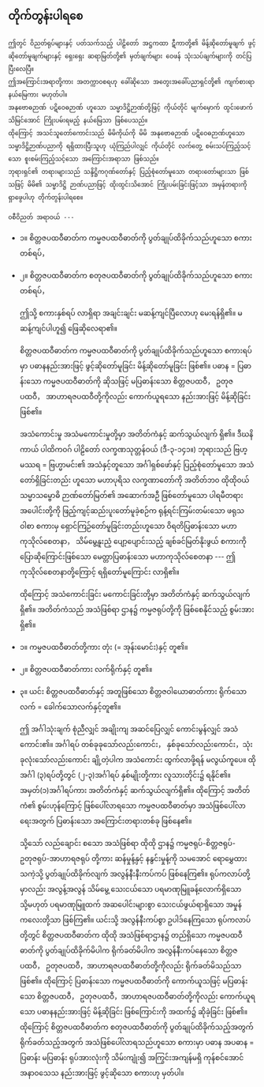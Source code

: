 ## တိုက်တွန်းပါရစေ

    ဤတွင် ဝိညတ်ရုပ်များနှင့် ပတ်သက်သည့် ပါဠိတော် အဋ္ဌကထာ ဋီကာတို့၏ မိန့်ဆိုတော်မူချက် ဖွင့်ဆိုတော်မူချက်များနှင့် ရှေးရှေး ဆရာမြတ်တို့၏ မှတ်ချက်များ ဝေဖန် သုံးသပ်ချက်များကို တင်ပြ ပြီးလေပြီ။ 
    ဤအကြောင်းအရာတို့ကား အတက္ကာ၀စရဟု ခေါ်ဆိုသော အတွေးအခေါ်ပညာရှင်တို့၏ ကျက်စားရာ နယ်မြေကား မဟုတ်ပါ။ 
    အနုဗောဓဉာဏ် ပဋိဝေဓဉာဏ် ဟူသော သမ္မာဒိဋ္ဌိဉာဏ်တို့ဖြင့် ကိုယ်တိုင် မျက်မှောက် ထွင်းဖောက် သိမြင်အောင် ကြိုးပမ်းရမည့် နယ်မြေသာ ဖြစ်ပေသည်။ 
    ထိုကြောင့် အသင်သူတော်ကောင်းသည် မိမိကိုယ်ကို မိမိ အနုဗောဓဉာဏ် ပဋိဝေဓဉာဏ်ဟူသော သမ္မာဒိဋ္ဌိဉာဏ်ပညာကို ရရှိထားပြီးသူဟု ယုံကြည်ပါလျှင် ကိုယ်တိုင် လက်တွေ့ စမ်းသပ်ကြည့်သင့်သော စူးစမ်းကြည့်သင့်သော အကြောင်းအရာသာ ဖြစ်သည်။ 
    ဘုရားရှင်၏ တရားများသည် သန္ဒိဋ္ဌိကဂုဏ်တော်နှင့် ပြည့်စုံတော်မူသော တရားတော်များသာ ဖြစ်သဖြင့် မိမိ၏ သမ္မာဒိဋ္ဌိ ဉာဏ်ပညာဖြင့် ထိုးထွင်းသိအောင် ကြိုးပမ်းခြင်းဖြင့်သာ အမှန်တရားကို ရှာဖွေပါဟု တိုက်တွန်းပါရစေ။

    ၀စီဝိညတ် အရာဝယ် ---

- ၁။ စိတ္တဇပထဝီဓာတ်က ကမ္မဇပထဝီဓာတ်ကို ပွတ်ချုပ်ထိခိုက်သည်ဟူသော စကားတစ်ရပ်，
- ၂။ စိတ္တဇပထဝီဓာတ်က စတုဇပထဝီဓာတ်ကို ပွတ်ချုပ်ထိခိုက်သည်ဟူသော စကားတစ်ရပ်，

    ဤသို့ စကားနှစ်ရပ် လာရှိရာ အချင်းချင်း မဆန့်ကျင်ပြီလောဟု မေးရန်ရှိ၏။ 
    မဆန့်ကျင်ပါဟူ၍ ဖြေဆိုလေရာ၏။

    စိတ္တဇပထဝီဓာတ်က ကမ္မဇပထဝီဓာတ်ကို ပွတ်ချုပ်ထိခိုက်သည်ဟူသော စကားရပ်မှာ ပဓာနနည်းအားဖြင့် ဖွင့်ဆိုတော်မူခြင်း မိန့်ဆိုတော်မူခြင်း ဖြစ်၏။ 
    ပဓာန = ပြဓာန်းသော ကမ္မဇပထဝီဓာတ်ကို ဆိုသဖြင့် မပြဓာန်းသော စိတ္တဇပထဝီ， ဥတုဇပထဝီ， အာဟာရဇပထဝီတို့ကိုလည်း ကောက်ယူရသော နည်းအားဖြင့် မိန့်ဆိုခြင်း ဖြစ်၏။

    အသံကောင်းမှု အသံမကောင်းမှုတို့မှာ အတိတ်ကံနှင့် ဆက်သွယ်လျက် ရှိ၏။ 
    ဒီဃနိကာယ် ပါထိကဝဂ် ပါဠိတော် လက္ခဏသုတ္တန်ဝယ် (ဒီ-၃-၁၄၁။) ဘုရားသည် ဗြဟ္မဿရ = ဗြဟ္မာမင်း၏ အသံနှင့်တူသော အင်္ဂါရှစ်ဖော်နှင့် ပြည့်စုံတော်မူသော အသံတော်ရှိခြင်းတည်း ဟူသော မဟာပုရိသ လက္ခဏာတော်ကို အတိတ်ဘ၀ ထိုထိုဝယ် သမ္မာသမ္ဗောဓိ ဉာဏ်တော်မြတ်၏ အဆောက်အဦ ဖြစ်တော်မူသော ပါရမီတရားအပေါင်းတို့ကို ဖြည့်ကျင့်ဆည်းပူးတော်မူခဲ့စဉ်က ရုန့်ရင်းကြမ်းတမ်းသော ဖရုသဝါစာ စကားမှ ရှောင်ကြဉ်တော်မူခြင်းတည်းဟူသော ဝိရတိပြဓာန်းသော မဟာကုသိုလ်စေတနာ， သိမ်မွေ့နူးညံ့ ပျော့ပျောင်းသည့် ချစ်ခင်မြတ်နိုးဖွယ် စကားကို ပြောဆိုကြောင်းဖြစ်သော မေတ္တာပြဓာန်းသော မဟာကုသိုလ်စေတနာ --- ဤ ကုသိုလ်စေတနာတို့ကြောင့် ရရှိတော်မူကြောင်း လာရှိ၏။

    ထိုကြောင့် အသံကောင်းခြင်း မကောင်းခြင်းတို့မှာ အတိတ်ကံနှင့် ဆက်သွယ်လျက် ရှိ၏။ 
    အတိတ်ကံသည် အသံဖြစ်ရာ ဌာန၌ ကမ္မဇရုပ်တို့ကို ဖြစ်စေနိုင်သည့် စွမ်းအားရှိ၏။

- ၁။ ကမ္မဇပထဝီဓာတ်တို့ကား တုံး (= အုန်းမောင်း)နှင့် တူ၏။
- ၂။ စိတ္တဇပထဝီဓာတ်ကား လက်ရိုက်နှင့် တူ၏။
- ၃။ ယင်း စိတ္တဇပထဝီဓာတ်နှင့် အတူဖြစ်သော စိတ္တဇဝါယောဓာတ်ကား ရိုက်သောလက် = ခေါက်သောလက်နှင့်တူ၏။

    ဤ အင်္ဂါသုံးချက် စုံညီလျှင် အချိုးကျ အဆင်ပြေလျှင် ကောင်းမွန်လျှင် အသံကောင်း၏။ 
    အင်္ဂါရပ် တစ်ခုခုသော်လည်းကောင်း， နှစ်ခုသော်လည်းကောင်း，သုံးခုလုံးသော်လည်းကောင်း ချို့တဲ့ပါက အသံကောင်း ထွက်လာဖို့ရန် မလွယ်ကူပေ။ 
    ထိုအင်္ဂါ (၃)ရပ်တို့တွင် (၂-၃)အင်္ဂါရပ် နှစ်မျိုးတို့ကား လူသားတိုင်း၌ ရနိုင်၏။ 
    အမှတ်(၁)အင်္ဂါရပ်ကား အတိတ်ကံနှင့် ဆက်သွယ်လျက်ရှိ၏။ 
    ထိုကြောင့် အတိတ်ကံ၏ စွမ်းဟုန်ကြောင့် ဖြစ်ပေါ်လာရသော ကမ္မဇပထဝီဓာတ်မှာ အသံဖြစ်ပေါ်လာရေးအတွက် ပြဓာန်းသော အကြောင်းတရားတစ်ခု ဖြစ်နေ၏။

    သို့သော် လည်ချောင်း စသော အသံဖြစ်ရာ ထိုထို ဌာန၌ ကမ္မဇရုပ်-စိတ္တဇရုပ်-ဥတုဇရုပ်-အာဟာရဇရုပ် တို့ကား ဆန်မှုန့်နှင့် နနွင်းမှုန့်ကို သမအောင် ရောမွှေထားသကဲ့သို့ ပွတ်ချုပ်ထိခိုက်လျက် အလွန်နီးနီးကပ်ကပ် ဖြစ်နေကြ၏။ 
    ရုပ်ကလာပ်တို့မှာလည်း အလွန့်အလွန် သိမ်မွေ့ သေးငယ်သော ပရမာဏုမြူခန့်လောက်ရှိသော သို့မဟုတ် ပရမာဏုမြူထက် အဆပေါင်းများစွာ သေးငယ်ဖွယ်ရာရှိသော အမှုန်ကလေးတို့သာ ဖြစ်ကြ၏။ 
    ယင်းသို့ အလွန်နီးကပ်စွာ ဥပါဒ်နေကြသော ရုပ်ကလာပ်တို့တွင် စိတ္တဇပထဝီဓာတ်က ထိုထို အသံဖြစ်ရာဌာန၌ တည်ရှိသော ကမ္မဇပထဝီဓာတ်ကို ပွတ်ချုပ်ထိခိုက်မိပါက ရိုက်ခတ်မိပါက အလွန်နီးကပ်နေသော စိတ္တဇပထဝီ， ဥတုဇပထဝီ，အာဟာရဇပထဝီဓာတ်တို့ကိုလည်း ရိုက်ခတ်မိသည်သာ ဖြစ်၏။ 
    ထိုကြောင့် ပြဓာန်းသော ကမ္မဇပထဝီဓာတ်ကို ကောက်ယူသဖြင့် မပြဓာန်းသော စိတ္တဇပထဝီ， ဥတုဇပထဝီ，အာဟာရဇပထဝီဓာတ်တို့ကိုလည်း ကောက်ယူရသော ပဓာနနည်းအားဖြင့် မိန့်ဆိုခြင်း ဖြစ်ကြောင်းကို အထက်၌ ဆိုခဲ့ခြင်း ဖြစ်၏။ 
    ထိုကြောင့် စိတ္တဇပထဝီဓာတ်က စတုဇပထဝီဓာတ်ကို ပွတ်ချုပ်ထိခိုက်သည့်အတွက် ရိုက်ခတ်သည့်အတွက် အသံဖြစ်ပေါ်လာရသည်ဟူသော စကားမှာ ပဓာန အပဓာန = ပြဓာန်း မပြဓာန်း ရုပ်အားလုံးကို သိမ်းကျုံး၍ အကြွင်းအကျန်မရှိ ကုန်စင်အောင် အနာ၀သေသ နည်းအားဖြင့် ဖွင့်ဆိုသော စကားဟု မှတ်ပါ။